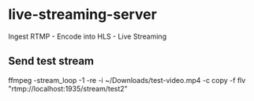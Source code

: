 # live-streaming-server
Ingest RTMP - Encode into HLS - Live Streaming

## Send test stream
ffmpeg -stream_loop -1 -re -i ~/Downloads/test-video.mp4 -c copy -f flv "rtmp://localhost:1935/stream/test2"